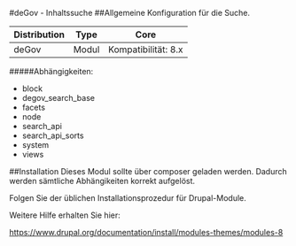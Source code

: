 #deGov - Inhaltssuche
##Allgemeine Konfiguration für die Suche.

Distribution | Type | Core
--- | --- | ---
deGov | Modul |  Kompatibilität: 8.x

#####Abhängigkeiten:
  - block
  - degov_search_base
  - facets
  - node
  - search_api
  - search_api_sorts
  - system
  - views

##Installation
Dieses Modul sollte über composer geladen werden. Dadurch werden sämtliche Abhängikeiten korrekt aufgelöst.

Folgen Sie der üblichen Installationsprozedur für Drupal-Module.

Weitere Hilfe erhalten Sie hier:

https://www.drupal.org/documentation/install/modules-themes/modules-8
